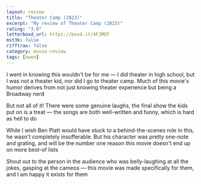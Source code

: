 ```yaml
---
layout: review
title: "Theater Camp (2023)"
excerpt: "My review of Theater Camp (2023)"
rating: "3.0"
letterboxd_url: https://boxd.it/4FJMOT
mst3k: false
rifftrax: false
category: movie-review
tags: [owen]
---
```


I went in knowing this wouldn't be for me — I did theater in high school, but I was not a theater kid, nor did I go to theater camp. Much of this movie's humor derives from not just knowing theater experience but being a Broadway nerd

But not all of it! There were some genuine laughs, the final show the kids put on is a treat — the songs are both well-written and funny, which is hard as hell to do

While I wish Ben Platt would have stuck to a behind-the-scenes role in this, he wasn't completely insufferable. But his character was pretty one-note and grating, and will be the number one reason this movie doesn't end up on more
best-of lists

Shout out to the person in the audience who was belly-laughing at all the jokes, gasping at the cameos — this movie was made specifically for them, and I am happy it exists for them
